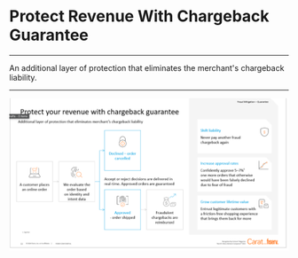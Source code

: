 # Protect Revenue With Chargeback Guarantee

___

An additional layer of protection that eliminates the merchant's chargeback liability.

---

![guarantee_img.png](../assets/images/guarantee_img.png)




